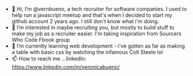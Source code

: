 - 👋 Hi, I’m @vernbueno, a tech recruiter for software companies. I used to help run a javascript meetup and that's when I decided to start my github account 2 years ago. I still don't know what i'm doing.
- 👀 I’m interested in maybe recruiting you, but mostly to build stuff to make my job as a recruiter easier. I'm taking inspiration from Sourcers Who Code Fbook group
- 🌱 I’m currently learning web development - i've gotten as far as making a table with basic css by watching the infamous Colt Steele lol
- 📫 How to reach me ...linkedin: https://www.linkedin.com/in/veronicabueno/ 

<!---
vernbueno/vernbueno is a ✨ special ✨ repository because its `README.md` (this file) appears on your GitHub profile.
You can click the Preview link to take a look at your changes.
--->
